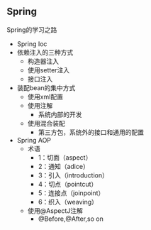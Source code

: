 ## Spring  
Spring的学习之路
  
* Spring Ioc    
* 依赖注入的三种方式   
    * 构造器注入
    * 使用setter注入
    * 接口注入
* 装配bean的集中方式    
    * 使用xml配置
    * 使用注解
        * 系统内部的开发
    * 使用混合装配
        * 第三方包，系统外的接口和通用的配置  
* Spring AOP  
    * 术语
      * 1：切面（aspect）  
      * 2：通知（adice）
      * 3：引入（introduction）
      * 4：切点（pointcut）
      * 5：连接点（joinpoint）
      * 6：织入（weaving）
    * 使用@AspectJ注解
      * @Before,@After,so on
      